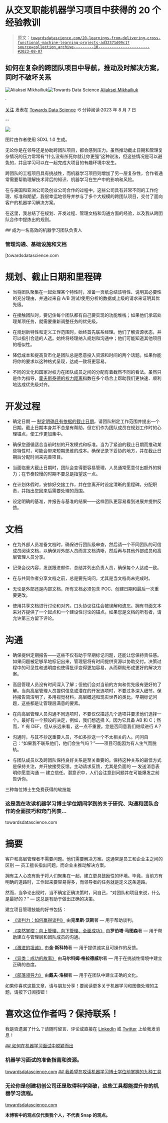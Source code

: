 # 从交叉职能机器学习项目中获得的 20 个经验教训

> 原文：[`towardsdatascience.com/20-learnings-from-delivering-cross-functional-machine-learning-projects-ad32371d09c1?source=collection_archive---------10-----------------------#2023-08-07`](https://towardsdatascience.com/20-learnings-from-delivering-cross-functional-machine-learning-projects-ad32371d09c1?source=collection_archive---------10-----------------------#2023-08-07)

## 如何在复杂的跨团队项目中导航，推动及时解决方案，同时不破坏关系

[](https://mikhailiuk.medium.com/?source=post_page-----ad32371d09c1--------------------------------)![Aliaksei Mikhailiuk](https://mikhailiuk.medium.com/?source=post_page-----ad32371d09c1--------------------------------)[](https://towardsdatascience.com/?source=post_page-----ad32371d09c1--------------------------------)![Towards Data Science](https://towardsdatascience.com/?source=post_page-----ad32371d09c1--------------------------------) [Aliaksei Mikhailiuk](https://mikhailiuk.medium.com/?source=post_page-----ad32371d09c1--------------------------------)

·

[关注](https://medium.com/m/signin?actionUrl=https%3A%2F%2Fmedium.com%2F_%2Fsubscribe%2Fuser%2F30bef13bba71&operation=register&redirect=https%3A%2F%2Ftowardsdatascience.com%2F20-learnings-from-delivering-cross-functional-machine-learning-projects-ad32371d09c1&user=Aliaksei+Mikhailiuk&userId=30bef13bba71&source=post_page-30bef13bba71----ad32371d09c1---------------------post_header-----------) 发表在 [Towards Data Science](https://towardsdatascience.com/?source=post_page-----ad32371d09c1--------------------------------) ·6 分钟阅读·2023 年 8 月 7 日[](https://medium.com/m/signin?actionUrl=https%3A%2F%2Fmedium.com%2F_%2Fvote%2Ftowards-data-science%2Fad32371d09c1&operation=register&redirect=https%3A%2F%2Ftowardsdatascience.com%2F20-learnings-from-delivering-cross-functional-machine-learning-projects-ad32371d09c1&user=Aliaksei+Mikhailiuk&userId=30bef13bba71&source=-----ad32371d09c1---------------------clap_footer-----------)

--

[](https://medium.com/m/signin?actionUrl=https%3A%2F%2Fmedium.com%2F_%2Fbookmark%2Fp%2Fad32371d09c1&operation=register&redirect=https%3A%2F%2Ftowardsdatascience.com%2F20-learnings-from-delivering-cross-functional-machine-learning-projects-ad32371d09c1&source=-----ad32371d09c1---------------------bookmark_footer-----------)![](img/606a9ccfeae624297ed8a6ee3c0fcd98.png)

图片由作者使用 SDXL 1.0 生成。

无论你是在领导还是协助跨团队项目，都会感到压力。虽然推动截止日期和管理复杂情况的压力常常有“什么没有杀死你就让你更强”这种说法，但这些情况是可以避免的，并且学习可以在一起完成大项目的有趣环境中发生。

跨团队的工程项目具有挑战性，而机器学习项目则增加了另一层复杂性，合作者通常需要帮助理解技术背后的知识、机器学习在生产中的影响和风险。

在与美国和亚洲公司及创业公司合作的过程中，这些公司具有非常不同的工作伦理、标准和期望，我很幸运地领导并参与了多个大规模的跨团队项目，交付了面向客户的机器学习解决方案。

在这里，我总结了在规划、开发过程、管理文档和沟通方面的经验，以及我从跨团队合作中提炼出的规则。

[](/what-i-learned-from-the-best-and-the-worst-machine-learning-team-leads-c9331f56da4d?source=post_page-----ad32371d09c1--------------------------------) ## 成为一名高效的机器学习团队负责人

### 管理沟通、基础设施和文档

[towardsdatascience.com

# 规划、截止日期和里程碑

+   当将团队聚集在一起处理某个特性时，准备一页纸总结该特性、说明其必要性的充分理由，并通过来自 A/B 测试/使用分析的数据或上级的请求来证明其优先级。

+   在接触团队时，要记住每个团队都有自己要实现的功能堆栈；如果他们承诺处理某项任务，就需要重新调整任务的优先级。

+   在规划新特性和定义工作范围时，始终首先联系经理。他们了解资源状态，并可以指引合适的人选。始终将经理纳入规划和沟通中；他们可能知道其他项目的相似性。

+   降低成本和提高货币化是团队总是愿意投入资源和时间的两个话题。如果你能将你的要求以这种格式呈现，达成一致将更容易。

+   不同的文化和国家对权力在团队成员之间的分配有着截然不同的看法。虽然只是作为指导，[霍夫斯泰德的权力距离](http://clearlycultural.com/geert-hofstede-cultural-dimensions/power-distance-index/)指数在多个场合上帮助我们更快速、顺利地达成优先级对齐。

# 开发过程

+   确定日期 — [制定明确且有依据的截止日期](https://davestewart.co.uk/blog/the-work-is-never-just-the-work/)。请团队制定工作范围并提出一个日期。截止日期本身并不总是有帮助，但它们作为团队成员在规划工作时的心理锚点，使工作更加集中。

+   确保您遵循适合当前时刻的开发模式和标准。当为了紧迫的截止日期而推动某些特性时，可能会带来短期思维的成本。确保记录下妥协的地方，并在截止日期后分配时间来完善项目。

+   当面临重大截止日期时，团队会变得更容易管理，人员通常愿意付出额外的努力；在节奏较慢的时期不要总是指望这一点。

+   在计划休假时，安排好交接工作，并在您离开时设定清晰的里程碑。分配职责，并指出您回来后需要处理的范围。

+   设定明确的基准，并报告与基准的结果——这样团队更容易看到进展并提供反馈。

# 文档

+   在为外部人员准备文档时，确保进行团队级审查，然后请一个不同团队的可信成员阅读文档，以确保对外部人员而言文档清晰，然后再与其他外部成员和高层管理人员分享。

+   记录会议内容，发送跟进邮件、总结并列出负责人员，确保每个人达成一致。

+   在与共同作者分享文档之前，总是要先询问，尤其是当文档尚未完成时。

+   无论是外部还是内部文档，所有文档必须包含 POC、创建日期和最后一次重要更改。

+   使用共享文档进行讨论和对齐。口头协议往往会被误解和遗忘。拥有书面文本来对齐提供了一个起点和一个建设性讨论的锚点。如果您是文档的所有者，请允许第三方留下评论。

# 沟通

+   确保提供定期报告——这些不仅有助于早期标记问题，还能让您保持责任感。如果问题被足够早地标记出来，管理层将有时间提供资源以协助交付。决策过程中的可见性和透明度也使得批评变得更加容易，从而帮助形成更好的解决方案。

+   高层管理人员没有时间深入了解；但他们会对当前的方向和优先级有更好的了解。当向高层管理人员提供信息或潜在的开发选项时，不要过多深入细节。保持报告简洁明了，多用视觉材料，高层概述和现实世界的类比，早期标记问题，这些都是让管理层满意的要素。

+   在向高层管理人员沟通不同选项时，不要仅仅描述几个选项并要求他们选择一个。最好有一个预设的决定，例如，我们想选择 X，因为它具备 AB 和 C；然而，Y 有 DEF，但从长远来看，这一点不重要。您是否同意我们继续进行 A？

+   沟通时，与其不抄送重要人员，不如多抄送一个不太相关的人。问问自己：“如果我不联系他们，他们会生气吗？”——项目可能因为有人生气而脱轨。

+   与团队成员以及跨团队保持良好关系是至关重要的。保持这种关系的最佳方式是保持关注，并开放接受反馈。主动请求反馈，尤其是负面的 — 发送消息表明你愿意沟通 — 建立信任。潜意识中，人们会注意到问题并在可能爆发之前告诉你。

三种每位博士生免费获得的软技能

### 这是我在攻读机器学习博士学位期间学到的关于研究、沟通和团队合作的全面技巧和窍门列表…

towardsdatascience.com

# 摘要

客户和高层管理者不需要问题。他们需要解决方案。这通常是员工和企业主之间的区别 — 员工擅长指出问题，而企业主推动解决方案。

拥有主人心态有助于将人们聚集在一起，建立更具鼓励性的环境。毕竟，当前方有明确的道路时，工作起来要容易得多，而领导者的任务就是定义这条道路。

然而，当争论出现时，当不确定正确决策时，问自己，“对团队和项目来说，什么是最好的？” — 这总是有助于做出正确的决策。

建立项目管理技能的好书包括：

+   [《谈判力：如何赢得谈判》](https://www.amazon.co.uk/Never-Split-Difference-Negotiating-Depended/dp/1847941494) 由**克里斯·沃斯**著 — 用于帮助谈判。

+   [《突然掌控：向上管理、向下管理、全面成功》](https://www.amazon.co.uk/Suddenly-Charge-Managing-Succeeding-Around/dp/1857885619) 由**罗伯塔·马图森**著 — 用于帮助建立与管理层和团队成员的沟通。

+   [《激进的坦诚》](https://www.radicalcandor.com/) 由**金·斯科特**著 — 用于提供诚实且可操作的反馈。

+   [《异类：成功的故事》](https://www.amazon.co.uk/Outliers-The-Story-of-Success/dp/B002SQ2NX6/ref=sr_1_1?adgrpid=55973437874&gclid=CjwKCAiAl-6PBhBCEiwAc2GOVLk_jumIaesPb40eMDXI7z2UTk7NdSQ_tm_pKlqdXmDHcWKLDV9xOhoCrVEQAvD_BwE&hvadid=259101838989&hvdev=c&hvlocphy=1006598&hvnetw=g&hvqmt=e&hvrand=8367469483684919876&hvtargid=kwd-307741383323&hydadcr=11434_1787544&keywords=outliers+book&qid=1643932211&sr=8-1) 由**马尔科姆·格拉德威尔**著 — 用于在挑战性情境中建立正确的态度。

+   [《部落领导力》](https://www.triballeadership.net/) 由**戴夫·洛根**著 — 用于在团队中建立正确的文化。

如果你喜欢这篇文章，请与朋友分享！要阅读更多关于机器学习和图像处理的主题，请按下订阅按钮！

# 喜欢这位作者吗？保持联系！

我是否遗漏了什么？请随时留言、评论或直接在 [LinkedIn](https://www.linkedin.com/in/aliakseimikhailiuk/) 或 [Twitter](https://twitter.com/mikhailiuka) 上给我发消息！

[## 如何在机器学习面试中脱颖而出](https://example.org/acing-machine-learning-interviews-aa73d6d7b07b?source=post_page-----ad32371d09c1--------------------------------)

### 机器学习面试的准备指南和资源。

[towardsdatascience.com](https://example.org/acing-machine-learning-interviews-aa73d6d7b07b?source=post_page-----ad32371d09c1--------------------------------) [## 我希望在攻读机器学习博士学位前掌握的九种工具](https://example.org/nine-tools-i-wish-i-mastered-before-my-phd-in-machine-learning-708c6dcb2fb0?source=post_page-----ad32371d09c1--------------------------------)

### 无论你是创建初创公司还是取得科学突破，这些工具都能提升你的机器学习流程。

[towardsdatascience.com](https://example.org/nine-tools-i-wish-i-mastered-before-my-phd-in-machine-learning-708c6dcb2fb0?source=post_page-----ad32371d09c1--------------------------------)

**本博客中的观点仅代表我个人，不代表 Snap 的观点。**
